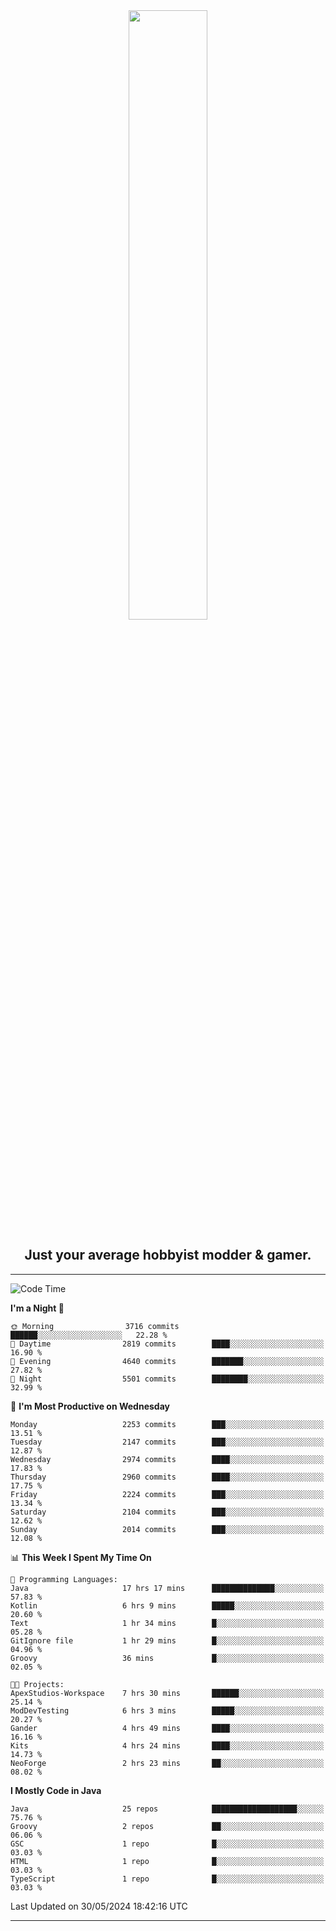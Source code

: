 <div align="center">
  <a href="https://apexmodder.xyz/"><img width="50%" height="50%" src="https://i.imgur.com/pc4HkGz.png"></a>
</div>
<h2 align="center">Just your average hobbyist modder & gamer.</h2>

---

<!--START_SECTION:waka-->
![Code Time](http://img.shields.io/badge/Code%20Time-1%2C196%20hrs%2036%20mins-blue)

**I'm a Night 🦉** 

```text
🌞 Morning                3716 commits        ██████░░░░░░░░░░░░░░░░░░░   22.28 % 
🌆 Daytime                2819 commits        ████░░░░░░░░░░░░░░░░░░░░░   16.90 % 
🌃 Evening                4640 commits        ███████░░░░░░░░░░░░░░░░░░   27.82 % 
🌙 Night                  5501 commits        ████████░░░░░░░░░░░░░░░░░   32.99 % 
```
📅 **I'm Most Productive on Wednesday** 

```text
Monday                   2253 commits        ███░░░░░░░░░░░░░░░░░░░░░░   13.51 % 
Tuesday                  2147 commits        ███░░░░░░░░░░░░░░░░░░░░░░   12.87 % 
Wednesday                2974 commits        ████░░░░░░░░░░░░░░░░░░░░░   17.83 % 
Thursday                 2960 commits        ████░░░░░░░░░░░░░░░░░░░░░   17.75 % 
Friday                   2224 commits        ███░░░░░░░░░░░░░░░░░░░░░░   13.34 % 
Saturday                 2104 commits        ███░░░░░░░░░░░░░░░░░░░░░░   12.62 % 
Sunday                   2014 commits        ███░░░░░░░░░░░░░░░░░░░░░░   12.08 % 
```


📊 **This Week I Spent My Time On** 

```text
💬 Programming Languages: 
Java                     17 hrs 17 mins      ██████████████░░░░░░░░░░░   57.83 % 
Kotlin                   6 hrs 9 mins        █████░░░░░░░░░░░░░░░░░░░░   20.60 % 
Text                     1 hr 34 mins        █░░░░░░░░░░░░░░░░░░░░░░░░   05.28 % 
GitIgnore file           1 hr 29 mins        █░░░░░░░░░░░░░░░░░░░░░░░░   04.96 % 
Groovy                   36 mins             █░░░░░░░░░░░░░░░░░░░░░░░░   02.05 % 

🐱‍💻 Projects: 
ApexStudios-Workspace    7 hrs 30 mins       ██████░░░░░░░░░░░░░░░░░░░   25.14 % 
ModDevTesting            6 hrs 3 mins        █████░░░░░░░░░░░░░░░░░░░░   20.27 % 
Gander                   4 hrs 49 mins       ████░░░░░░░░░░░░░░░░░░░░░   16.16 % 
Kits                     4 hrs 24 mins       ████░░░░░░░░░░░░░░░░░░░░░   14.73 % 
NeoForge                 2 hrs 23 mins       ██░░░░░░░░░░░░░░░░░░░░░░░   08.02 % 
```

**I Mostly Code in Java** 

```text
Java                     25 repos            ███████████████████░░░░░░   75.76 % 
Groovy                   2 repos             ██░░░░░░░░░░░░░░░░░░░░░░░   06.06 % 
GSC                      1 repo              █░░░░░░░░░░░░░░░░░░░░░░░░   03.03 % 
HTML                     1 repo              █░░░░░░░░░░░░░░░░░░░░░░░░   03.03 % 
TypeScript               1 repo              █░░░░░░░░░░░░░░░░░░░░░░░░   03.03 % 
```




 Last Updated on 30/05/2024 18:42:16 UTC
<!--END_SECTION:waka-->

---
